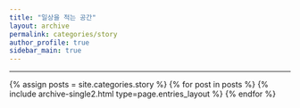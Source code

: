 ```yaml
---
title: "일상을 적는 공간"
layout: archive
permalink: categories/story
author_profile: true
sidebar_main: true
---
```


<!-- 공백이 포함되어 있는 카테고리 이름의 경우 site.categories['a b c'] 이런식으로! -->

***

{% assign posts = site.categories.story %}
{% for post in posts %} {% include archive-single2.html type=page.entries_layout %} {% endfor %}
